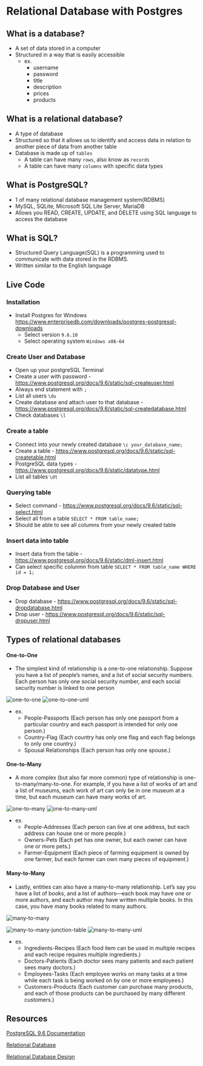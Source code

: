 # Relational Database with Postgres

## What is a database?
- A set of data stored in a computer
- Structured in a way that is easily accessible
  - ex.
    - username
    - password
    - title
    - description
    - prices
    - products
  
## What is a relational database?
- A type of database
- Structured so that it allows us to identify and access data in relation to another piece of data from another table
- Database is made up of `tables`
  - A table can have many `rows`, also know as `records`
  - A table can have many `columns` with specific data types

## What is PostgreSQL?
- 1 of many relational database management system(RDBMS)
- MySQL, SQLite, Microsoft SQL Lite Server, MariaDB
- Allows you READ, CREATE, UPDATE, and DELETE using SQL language to access the database

## What is SQL?
- Structured Query Language(SQL) is a programming used to communicate with data stored in the RDBMS.
- Written similar to the English language

## Live Code
### Installation
- Install Postgres for Windows https://www.enterprisedb.com/downloads/postgres-postgresql-downloads
  - Select version `9.6.10`
  - Select operating system `Windows x86-64`
  
### Create User and Database
- Open up your postgreSQL Terminal
- Create a user with password - https://www.postgresql.org/docs/9.6/static/sql-createuser.html
- Always end statement with `;`
- List all users `\du`
- Create database and attach user to that database - https://www.postgresql.org/docs/9.6/static/sql-createdatabase.html
- Check databases `\l`

### Create a table
- Connect into your newly created database `\c your_database_name;`
- Create a table - https://www.postgresql.org/docs/9.6/static/sql-createtable.html
- PostgreSQL data types - https://www.postgresql.org/docs/9.6/static/datatype.html
- List all tables `\dt`

### Querying table
- Select command - https://www.postgresql.org/docs/9.6/static/sql-select.html
- Select all from a table `SELECT * FROM table_name;`
- Should be able to see all columns from your newly created table

### Insert data into table
- Insert data from the table - https://www.postgresql.org/docs/9.6/static/dml-insert.html
- Can select specific colunmn from table `SELECT * FROM table_name WHERE id = 1;`

### Drop Database and User
- Drop database - https://www.postgresql.org/docs/9.6/static/sql-dropdatabase.html
- Drop user - https://www.postgresql.org/docs/9.6/static/sql-dropuser.html
  
## Types of relational databases
#### One-to-One
- The simplest kind of relationship is a one-to-one relationship. Suppose you have a list of people’s names, and a list of social security numbers. Each person has only one social security number, and each social security number is linked to one person

![one-to-one](https://i.imgur.com/wEkbLRR.png?2)
![one-to-one-uml](https://i.imgur.com/PVqrj8E.png)


- ex.
  - People-Passports (Each person has only one passport from a particular country and each passport is intended for only one person.)
  - Country-Flag (Each country has only one flag and each flag belongs to only one country.)
  - Spousal Relationships (Each person has only one spouse.)
  




#### One-to-Many
- A more complex (but also far more common) type of relationship is one-to-many/many-to-one. For example, if you have a list of works of art and a list of museums, each work of art can only be in one museum at a time, but each museum can have many works of art.

![one-to-many](https://i.imgur.com/PHJcJT6.png?1)
![one-to-many-uml](https://i.imgur.com/lozOXoX.png)


- ex. 
  - People-Addresses (Each person can live at one address, but each address can house one or more people.)
  - Owners-Pets (Each pet has one owner, but each owner can have one or more pets.)
  - Farmer-Equipment (Each piece of farming equipment is owned by one farmer, but each farmer can own many pieces of equipment.)


#### Many-to-Many
- Lastly, entities can also have a many-to-many relationship. Let’s say you have a list of books, and a list of authors—each book may have one or more authors, and each author may have written multiple books. In this case, you have many books related to many authors.

![many-to-many](https://i.imgur.com/XJQSZje.png?1)

![many-to-many-junction-table](https://i.imgur.com/NwMRbEE.png?1)
![many-to-many-uml](https://i.imgur.com/gev6KEs.png?1)


- ex.
  - Ingredients-Recipes (Each food item can be used in multiple recipes and each recipe requires multiple ingredients.)
  - Doctors-Patients (Each doctor sees many patients and each patient sees many doctors.)
  - Employees-Tasks (Each employee works on many tasks at a time while each task is being worked on by one or more employees.)
  - Customers-Products (Each customer can purchase many products, and each of those products can be purchased by many different customers.)
  
  

## Resources
[PostgreSQL 9.6 Documentation](https://www.postgresql.org/docs/9.6/static/index.html)

[Relational Database](https://database.guide/the-3-types-of-relationships-in-database-design/)

[Relational Database Design](http://www.ntu.edu.sg/home/ehchua/programming/sql/relational_database_design.html)





